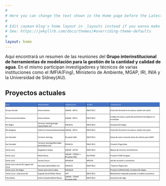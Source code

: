 ```yaml
---
#
# Here you can change the text shown in the Home page before the Latest Posts section.
#
# Edit cayman-blog's home layout in _layouts instead if you wanna make some changes
# See: https://jekyllrb.com/docs/themes/#overriding-theme-defaults
#
layout: home
---
```


Aqui encontrará un resumen de las reuniones del **Grupo interinstitucional de herramientas de modelación para la gestión de la cantidad y calidad de agua**. En el mismo participan investigadores y técnicos de varias instituciones como el IMFIA(Fing), Ministerio de Ambiente, MGAP, IRI, INIA y la Universidad de Sídney(AU). 

## Proyectos actuales

![tabla con descripcion](/images/tablagrupo.png)



